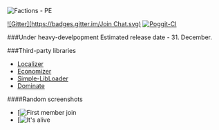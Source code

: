 ![Factions - PE](https://raw.githubusercontent.com/Chris-Prime/FactionsPE/reborn/resources/logo.png "FactionsPE Logo")

[![Gitter](https://badges.gitter.im/Join Chat.svg)](https://gitter.im/Factions-PE?utm_source=badge&utm_medium=badge&utm_campaign=pr-badge&utm_content=badge)
[![Poggit-CI](https://poggit.pmmp.io/ci.badge/Chris-Prime/FactionsPE/FactionsPE)](https://poggit.pmmp.io/ci/Chris-Prime/FactionsPE/FactionsPE)

###Under heavy-develpopment
Estimated release date - 31. December.

###Third-party libraries
+ [Localizer](https://github.com/Chris-Prime/Localizer)
+ [Economizer](https://github.com/Chris-Prime/Economizer)
+ [Simple-LibLoader](https://github.com/Chris-Prime/Simple-LibLoader)
+ [Dominate](https://github.com/Chris-Prime/Dominate)

####Random screenshots
+ [![First member join](http://i.imgur.com/7XiOrNW.png)
+ [![It's alive](http://i.imgur.com/8SM9lur.png)
